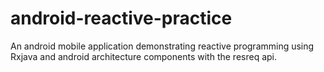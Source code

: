 # android-reactive-practice
An android mobile application demonstrating reactive programming using Rxjava and android architecture components with the resreq api.
